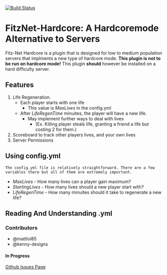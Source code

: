 [![Build Status](https://travis-ci.com/mattlol85/FitzNet-Hardcore.svg?branch=master)](https://travis-ci.com/mattlol85/FitzNet-Hardcore)
# FitzNet-Hardcore: A Hardcoremode Alternative to Servers

Fitz-Net Hardcore is a plugin that is designed for low to medium population servers that implments a new type of hardcore mode. **This plugin is not to be run on hardcore mode!** This plugin **should** however be installed on a hard difficulty server.

## Features
1. Life Regeneration.
    - Each player starts with one life
        - This value is *MaxLives* in the config.yml
    - After *LifeRegenTime* minuites, the player will have a new life.
        - May implement further ways to deal with lives
            - (Ex. Killing player steals life, granting a friend a life but costing 2 for them.)
2. Scoreboard to track other players lives, and your own lives
3. Server Permissions

## Using config.yml
    The config.yml file is relatively straightforward. There are a few variables there but all of them are extremely important.

- *MaxLives* - How many lives can a player gain maximum?
- *StartingLives* - How many lives should a new player start with?
- *LifeRegenTime* - How many minuites should it take to regenerate a new life?

## Reading And Understanding <PLAYERUUID>.yml


### Contributors
- @mattlol85
- @kenny-designs

#### In Progress
[Github Issues Page](https://github.com/mattlol85/FitzNet-Hardcore/issues)
